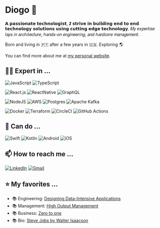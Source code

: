   
# Diogo 👾

𝗔 𝗽𝗮𝘀𝘀𝗶𝗼𝗻𝗮𝘁𝗲 𝘁𝗲𝗰𝗵𝗻𝗼𝗹𝗼𝗴𝗶𝘀𝘁, 𝙄 𝘀𝘁𝗿𝗶𝘃𝗲 𝗶𝗻 𝗯𝘂𝗶𝗹𝗱𝗶𝗻𝗴 𝗲𝗻𝗱 𝘁𝗼 𝗲𝗻𝗱 𝘁𝗲𝗰𝗵𝗻𝗼𝗹𝗼𝗴𝘆 𝘀𝗼𝗹𝘂𝘁𝗶𝗼𝗻𝘀 𝘂𝘀𝗶𝗻𝗴 𝗰𝘂𝘁𝘁𝗶𝗻𝗴 𝗲𝗱𝗴𝗲 𝘁𝗲𝗰𝗵𝗻𝗼𝗹𝗼𝗴𝘆. 𝑀𝑦 𝑒𝑥𝑝𝑒𝑟𝑡𝑖𝑠𝑒 𝑙𝑎𝑦𝑠 𝑖𝑛 𝑎𝑟𝑐ℎ𝑖𝑡𝑒𝑐𝑡𝑢𝑟𝑒, ℎ𝑎𝑛𝑑𝑠-𝑜𝑛 𝑒𝑛𝑔𝑖𝑛𝑒𝑒𝑟𝑖𝑛𝑔, 𝑎𝑛𝑑 ℎ𝑎𝑟𝑑𝑐𝑜𝑟𝑒 𝑚𝑎𝑛𝑎𝑔𝑒𝑚𝑒𝑛𝑡.

Born and living in 🇵🇹 after a few years in 🇬🇧. Exploring 🌎

You can find more about me at [my personal website](https://diogocunha.tech/).

## 👷🏻 Expert in ...

![JavaScript](https://img.shields.io/badge/JavaScript-323330?style=for-the-badge&logo=javascript&logoColor=F7DF1E)
![TypeScript](https://img.shields.io/badge/TypeScript-007ACC?style=for-the-badge&logo=typescript&logoColor=white)

![React.js](https://img.shields.io/badge/React-20232A?style=for-the-badge&logo=react&logoColor=61DAFB)
![ReactNative](https://img.shields.io/badge/React_Native-20232A?style=for-the-badge&logo=react&logoColor=61DAFB)
![GraphQL](https://img.shields.io/badge/-GraphQL-E10098?style=for-the-badge&logo=graphql&logoColor=white)

![NodeJS](https://img.shields.io/badge/Node.js-43853D?style=for-the-badge&logo=node.js&logoColor=white)
![AWS](https://img.shields.io/badge/AWS-%23FF9900.svg?style=for-the-badge&logo=amazon-aws&logoColor=white)
![Postgres](https://img.shields.io/badge/PostgreSQL-316192?style=for-the-badge&logo=postgresql&logoColor=white)
![Apache Kafka](https://img.shields.io/badge/Apache%20Kafka-000?style=for-the-badge&logo=apachekafka)

![Docker](https://img.shields.io/badge/docker-%230db7ed.svg?style=for-the-badge&logo=docker&logoColor=white)
![Terraform](https://img.shields.io/badge/terraform-%235835CC.svg?style=for-the-badge&logo=terraform&logoColor=white)
![CircleCI](https://img.shields.io/badge/circle%20ci-%23161616.svg?style=for-the-badge&logo=circleci&logoColor=white)
![GitHub Actions](https://img.shields.io/badge/github%20actions-%232671E5.svg?style=for-the-badge&logo=githubactions&logoColor=white)

## 🌱 Can do ...
![Swift](https://img.shields.io/badge/swift-F54A2A?style=for-the-badge&logo=swift&logoColor=white)
![Kotlin](https://img.shields.io/badge/kotlin-%237F52FF.svg?style=for-the-badge&logo=kotlin&logoColor=white)
![Android](https://img.shields.io/badge/Android-3DDC84?style=for-the-badge&logo=android&logoColor=white)
![iOS](https://img.shields.io/badge/iOS-000000?style=for-the-badge&logo=ios&logoColor=white)

## 📫 How to reach me ...
[![LinkedIn](https://img.shields.io/badge/linkedin-%230077B5.svg?style=for-the-badge&logo=linkedin&logoColor=white)](https://www.linkedin.com/in/diogo-cunha-3155a98a/)
[![Gmail](https://img.shields.io/badge/Gmail-D14836?style=for-the-badge&logo=gmail&logoColor=white)](mailto:diogofncunha@gmail.com)

## ⭐️ My favorites ...
- 📚 Engineering: [Designing Data-Intensive Applications](https://www.amazon.com/Designing-Data-Intensive-Applications-Reliable-Maintainable/dp/1449373321)
- 📚 Management: [High Output Management](https://www.amazon.de/-/en/Andrew-S-Grove/dp/B08RDKCH4M/ref=sr_1_2?adgrpid=81011716974&hvadid=394735072477&hvdev=c&hvlocphy=20866&hvnetw=g&hvqmt=e&hvrand=6430795873684053620&hvtargid=kwd-297473118671&hydadcr=24728_1949098&keywords=high+output+management&qid=1700085546&sr=8-2)
- 📚 Business: [Zero to one](https://www.amazon.co.uk/Zero-to-One/dp/B00XLSKG5W/ref=sr_1_1?crid=3Q0O437WLROVG&keywords=zero+to+1&qid=1700085648&s=audible&sprefix=zero+to+1%2Caudible%2C81&sr=1-1)
- 📚 Bio: [Steve Jobs by Walter Isaacson](https://www.amazon.co.uk/Steve-Jobs-Walter-Isaacson-2011-10-24/dp/B01K16UNFO/ref=sr_1_2?crid=GIP4WJIZCKAJ&keywords=steve+jobs+walter+isaacson&qid=1700085679&s=audible&sprefix=Steve+jobs%2Caudible%2C90&sr=1-2)

<!--



Here are some ideas to get you started:

- 🌱 I’m currently learning ...
- 👯 I’m looking to collaborate on ...
- 🤔 I’m looking for help with ...
- 💬 Ask me about ...
- 📫 How to reach me: ...
- 😄 Pronouns: ...
- ⚡ Fun fact: ...
-->
